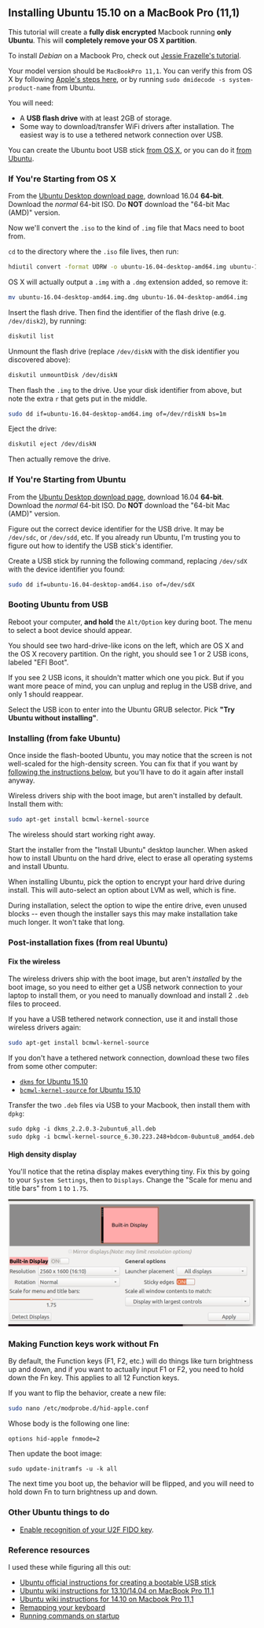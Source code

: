 ## Installing Ubuntu 15.10 on a MacBook Pro (11,1)

This tutorial will create a **fully disk encrypted** Macbook running **only Ubuntu**. This will **completely remove your OS X partition**.

To install _Debian_ on a Macbook Pro, check out [Jessie Frazelle's tutorial](https://blog.jessfraz.com/post/linux-on-mac/).

Your model version should be `MacBookPro 11,1`. You can verify this from OS X by following [Apple's steps here](http://support.apple.com/kb/ht4132), or by running `sudo dmidecode -s system-product-name` from Ubuntu.

You will need:

* A **USB flash drive** with at least 2GB of storage.
* Some way to download/transfer WiFi drivers after installation. The easiest way is to use a tethered network connection over USB.

You can create the Ubuntu boot USB stick [from OS X](#starting-from-os-x), or you can do it [from Ubuntu](#starting-from-ubuntu).

### If You're Starting from OS X

From the [Ubuntu Desktop download page](http://www.ubuntu.com/download/desktop/), download 16.04 **64-bit**. Download the *normal* 64-bit ISO. Do **NOT** download the "64-bit Mac (AMD)" version.

Now we'll convert the `.iso` to the kind of `.img` file that Macs need to boot from.

`cd` to the directory where the `.iso` file lives, then run:

```bash
hdiutil convert -format UDRW -o ubuntu-16.04-desktop-amd64.img ubuntu-16.04-desktop-amd64.iso
```

OS X will actually output a `.img` with a `.dmg` extension added, so remove it:

```bash
mv ubuntu-16.04-desktop-amd64.img.dmg ubuntu-16.04-desktop-amd64.img
```

Insert the flash drive. Then find the identifier of the flash drive (e.g. `/dev/disk2`), by running:

```bash
diskutil list
```

Unmount the flash drive (replace `/dev/diskN` with the disk identifier you discovered above):

```bash
diskutil unmountDisk /dev/diskN
```

Then flash the `.img` to the drive. Use your disk identifier from above, but note the extra `r` that gets put in the middle.

```bash
sudo dd if=ubuntu-16.04-desktop-amd64.img of=/dev/rdiskN bs=1m
```

Eject the drive:

```bash
diskutil eject /dev/diskN
```

Then actually remove the drive.

### If You're Starting from Ubuntu

From the [Ubuntu Desktop download page](http://www.ubuntu.com/download/desktop/), download 16.04 **64-bit**. Download the *normal* 64-bit ISO. Do **NOT** download the "64-bit Mac (AMD)" version.

Figure out the correct device identifier for the USB drive. It may be `/dev/sdc`, or `/dev/sdd`, etc. If you already run Ubuntu, I'm trusting you to figure out how to identify the USB stick's identifier.

Create a USB stick by running the following command, replacing `/dev/sdX` with the device identifier you found:

```bash
sudo dd if=ubuntu-16.04-desktop-amd64.iso of=/dev/sdX
```

### Booting Ubuntu from USB

Reboot your computer, **and hold** the `Alt/Option` key during boot. The menu to select a boot device should appear.

You should see two hard-drive-like icons on the left, which are OS X and the OS X recovery partition. On the right, you should see 1 or 2 USB icons, labeled "EFI Boot".

If you see 2 USB icons, it shouldn't matter which one you pick. But if you want more peace of mind, you can unplug and replug in the USB drive, and only 1 should reappear.

Select the USB icon to enter into the Ubuntu GRUB selector. Pick **"Try Ubuntu without installing"**.

### Installing (from fake Ubuntu)

Once inside the flash-booted Ubuntu, you may notice that the screen is not well-scaled for the high-density screen. You can fix that if you want by [following the instructions below](#high-density-display), but you'll have to do it again after install anyway.

Wireless drivers ship with the boot image, but aren't installed by default. Install them with:

```bash
sudo apt-get install bcmwl-kernel-source
```

The wireless should start working right away.

Start the installer from the "Install Ubuntu" desktop launcher. When asked how to install Ubuntu on the hard drive, elect to erase all operating systems and install Ubuntu.

When installing Ubuntu, pick the option to encrypt your hard drive during install. This will auto-select an option about LVM as well, which is fine.

During installation, select the option to wipe the entire drive, even unused blocks -- even though the installer says this may make installation take much longer. It won't take that long.

### Post-installation fixes (from real Ubuntu)

#### Fix the wireless

The wireless drivers ship with the boot image, but aren't _installed_ by the boot image, so you need to either get a USB network connection to your laptop to install them, or you need to manually download and install 2 `.deb` files to proceed.

If you have a USB tethered network connection, use it and install those wireless drivers again:

```bash
sudo apt-get install bcmwl-kernel-source
```

If you don't have a tethered network connection, download these two files from some other computer:

* [`dkms` for Ubuntu 15.10](http://packages.ubuntu.com/xenial/all/dkms/download)
* [`bcmwl-kernel-source` for Ubuntu 15.10](http://packages.ubuntu.com/xenial/amd64/bcmwl-kernel-source/download)

Transfer the two `.deb` files via USB to your Macbook, then install them with `dpkg`:

```
sudo dpkg -i dkms_2.2.0.3-2ubuntu6_all.deb
sudo dpkg -i bcmwl-kernel-source_6.30.223.248+bdcom-0ubuntu8_amd64.deb
```

#### High density display

You'll notice that the retina display makes everything tiny. Fix this by going to your `System Settings`, then to `Displays`. Change the "Scale for menu and title bars" from `1` to `1.75`.

![scaling display](images/scale.png)

### Making Function keys work without Fn

By default, the Function keys (F1, F2, etc.) will do things like turn brightness up and down, and if you want to actually input F1 or F2, you need to hold down the Fn key. This applies to all 12 Function keys.

If you want to flip the behavior, create a new file:

```bash
sudo nano /etc/modprobe.d/hid-apple.conf
```

Whose body is the following one line:

```
options hid-apple fnmode=2
```

Then update the boot image:

```
sudo update-initramfs -u -k all
```

The next time you boot up, the behavior will be flipped, and you will need to hold down Fn to turn brightness up and down.

### Other Ubuntu things to do

* [Enable recognition of your U2F FIDO key](https://konklone.com/post/get-a-fido-key-right-now-and-log-into-stuff-with-it#getting-it-working-on-linux).

### Reference resources

I used these while figuring all this out:

* [Ubuntu official instructions for creating a bootable USB stick](http://www.ubuntu.com/download/desktop/create-a-usb-stick-on-mac-osx)
* [Ubuntu wiki instructions for 13.10/14.04 on MacBook Pro 11,1](https://help.ubuntu.com/community/MacBookPro11-1/Saucy)
* [Ubuntu wiki instructions for 14.10 on Macbook Pro 11,1](https://help.ubuntu.com/community/MacBookPro11-1/utopic)
* [Remapping your keyboard](http://www.chrisamiller.com/blog/posts/remapping-your-macbooks-keyboard-in-ubuntu-1204)
* [Running commands on startup](https://askubuntu.com/a/463280)
